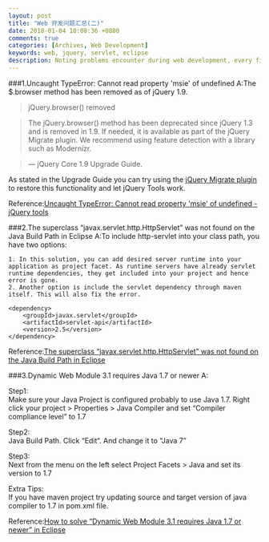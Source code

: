 ```yaml
---
layout: post
title: "Web 开发问题汇总(二)"
date: 2018-01-04 10:08:36 +0800
comments: true
categories: [Archives, Web Development]
keywords: web, jquery, servlet, eclipse
description: Noting problems encounter during web development, every fifteen problem produce a blog, this is the second.
---
```


###1.Uncaught TypeError: Cannot read property 'msie' of undefined
A:The $.browser method has been removed as of jQuery 1.9.


> jQuery.browser() removed

> The jQuery.browser() method has been deprecated since jQuery 1.3 and is removed in 1.9. If needed, it is available as part of the jQuery Migrate plugin. We recommend using feature detection with a library such as Modernizr.

> — jQuery Core 1.9 Upgrade Guide.


As stated in the Upgrade Guide you can try using the [jQuery Migrate plugin](https://github.com/jquery/jquery-migrate/) to restore this functionality and let jQuery Tools work.

Reference:[Uncaught TypeError: Cannot read property 'msie' of undefined - jQuery tools](http://stackoverflow.com/questions/14923301/uncaught-typeerror-cannot-read-property-msie-of-undefined-jquery-tools)  

###2.The superclass “javax.servlet.http.HttpServlet” was not found on the Java Build Path in Eclipse
A:To include http-servlet into your class path, you have two options:  

	1. In this solution, you can add desired server runtime into your application as project facet. As runtime servers have already servlet runtime dependencies, they get included into your project and hence error is gone.
	2. Another option is include the servlet dependency through maven itself. This will also fix the error.
	
```
<dependency>
    <groupId>javax.servlet</groupId>
    <artifactId>servlet-api</artifactId>
    <version>2.5</version>
</dependency>
```

Reference:[The superclass “javax.servlet.http.HttpServlet” was not found on the Java Build Path in Eclipse](https://howtodoinjava.com/tools/eclipse/solved-the-superclass-javax-servlet-http-httpservlet-was-not-found-on-the-java-build-path-in-eclipse/)  

###3.Dynamic Web Module 3.1 requires Java 1.7 or newer
A:

Step1:  
Make sure your Java Project is configured probably to use Java 1.7.
Right click your project > Properties > Java Compiler and set “Compiler compliance level” to 1.7

Step2:  
Java Build Path. Click “Edit“. And change it to “Java 7”

Step3:  
Next from the menu on the left select Project Facets > Java and set its version to 1.7

Extra Tips:  
If you have maven project try updating source and target version of java compiler to 1.7 in pom.xml file.

Reference:[How to solve “Dynamic Web Module 3.1 requires Java 1.7 or newer” in Eclipse](https://crunchify.com/how-to-solve-dynamic-web-module-3-1-requires-java-1-7-or-newer-in-eclipse/)  


